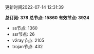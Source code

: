 更新时间2022-07-14 12:31:39

**总订阅: 378**
**总节点: 15860**
**有效节点: 3924**
- ss节点: 1360
- ssr节点: 26
- v2ray节点: 2105
- trojan节点: 432
